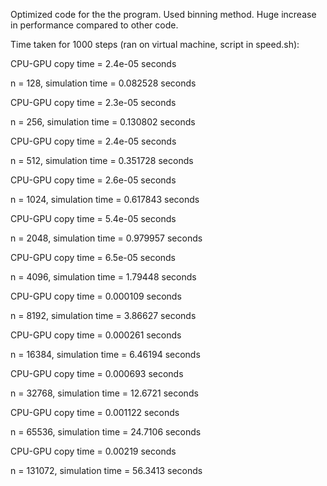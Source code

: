Optimized code for the the program. Used binning method. Huge increase in performance compared to other code.

Time taken for 1000 steps (ran on virtual machine, script in speed.sh):

CPU-GPU copy time = 2.4e-05 seconds

n = 128, simulation time = 0.082528 seconds

CPU-GPU copy time = 2.3e-05 seconds

n = 256, simulation time = 0.130802 seconds

CPU-GPU copy time = 2.4e-05 seconds

n = 512, simulation time = 0.351728 seconds

CPU-GPU copy time = 2.6e-05 seconds

n = 1024, simulation time = 0.617843 seconds

CPU-GPU copy time = 5.4e-05 seconds

n = 2048, simulation time = 0.979957 seconds

CPU-GPU copy time = 6.5e-05 seconds

n = 4096, simulation time = 1.79448 seconds

CPU-GPU copy time = 0.000109 seconds

n = 8192, simulation time = 3.86627 seconds

CPU-GPU copy time = 0.000261 seconds

n = 16384, simulation time = 6.46194 seconds

CPU-GPU copy time = 0.000693 seconds

n = 32768, simulation time = 12.6721 seconds

CPU-GPU copy time = 0.001122 seconds

n = 65536, simulation time = 24.7106 seconds

CPU-GPU copy time = 0.00219 seconds

n = 131072, simulation time = 56.3413 seconds

